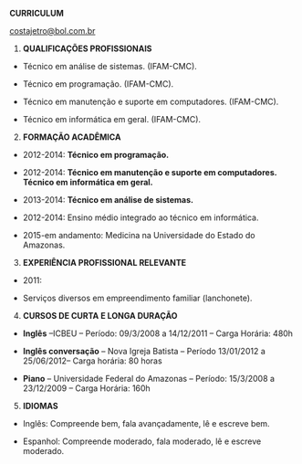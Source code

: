 **CURRICULUM**

costajetro@bol.com.br

1.  **QUALIFICAÇÕES PROFISSIONAIS**
    
-   Técnico em análise de sistemas. (IFAM-CMC).
    
-   Técnico em programação. (IFAM-CMC).
    
-   Técnico em manutenção e suporte em computadores. (IFAM-CMC).
    
-   Técnico em informática em geral. (IFAM-CMC).
     

2.  **FORMAÇÃO ACADÊMICA**
    

-   2012-2014: **Técnico em programação.**
    
-   2012-2014: **Técnico em manutenção e suporte em computadores. Técnico em informática em geral.**
    
-   2013-2014: **Técnico em análise de sistemas.**
    
-   2012-2014: Ensino médio integrado ao técnico em informática.
    
-   2015-em andamento: Medicina na Universidade do Estado do Amazonas.
      

3.  **EXPERIÊNCIA PROFISSIONAL RELEVANTE**
    

-   2011:
    
  - Serviços diversos em empreendimento familiar (lanchonete).
          

4.  **CURSOS DE CURTA E LONGA DURAÇÃO**
    

-   **Inglês** –ICBEU – Período: 09/3/2008 a 14/12/2011 – Carga Horária: 480h
    

-   **Inglês conversação** – Nova Igreja Batista – Período 13/01/2012 a 25/06/2012– Carga horária: 80 horas
    
-   **Piano** – Universidade Federal do Amazonas – Período: 15/3/2008 a 23/12/2009 – Carga Horária: 160h
    

  

5.  **IDIOMAS**
    

-   Inglês: Compreende bem, fala avançadamente, lê e escreve bem.
    
-   Espanhol: Compreende moderado, fala moderado, lê e escreve moderado.
    

